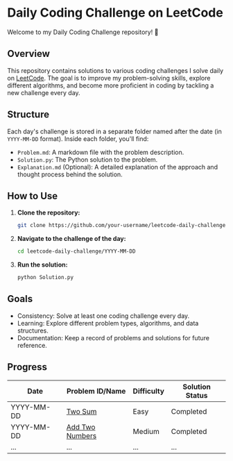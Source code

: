 # Daily Coding Challenge on LeetCode

Welcome to my Daily Coding Challenge repository! 🎯

## Overview

This repository contains solutions to various coding challenges I solve daily on [LeetCode](https://leetcode.com/). The goal is to improve my problem-solving skills, explore different algorithms, and become more proficient in coding by tackling a new challenge every day.

## Structure

Each day's challenge is stored in a separate folder named after the date (in `YYYY-MM-DD` format). Inside each folder, you'll find:

- `Problem.md`: A markdown file with the problem description.
- `Solution.py`: The Python solution to the problem.
- `Explanation.md` (Optional): A detailed explanation of the approach and thought process behind the solution.

## How to Use

1. **Clone the repository:**
   ```bash
   git clone https://github.com/your-username/leetcode-daily-challenge.git

2. **Navigate to the challenge of the day:**
    ```bash
    cd leetcode-daily-challenge/YYYY-MM-DD

3. **Run the solution:**
    ```bash
    python Solution.py

## Goals

- Consistency: Solve at least one coding challenge every day.
- Learning: Explore different problem types, algorithms, and data structures.
- Documentation: Keep a record of problems and solutions for future reference.

## Progress

| Date       | Problem ID/Name                  | Difficulty | Solution Status |
|------------|----------------------------------|------------|-----------------|
| YYYY-MM-DD | [Two Sum](https://leetcode.com/) | Easy       | Completed       |
| YYYY-MM-DD | [Add Two Numbers](https://leetcode.com/) | Medium    | Completed       |
| ...        | ...                              | ...        | ...             |
